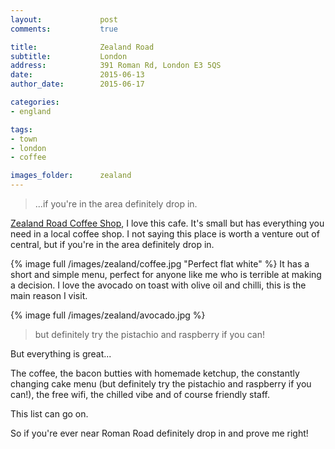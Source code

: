 ```yaml
---
layout:				post
comments: 			true

title:				Zealand Road
subtitle:			London
address:         	391 Roman Rd, London E3 5QS
date:				2015-06-13
author_date:		2015-06-17

categories:
- england

tags:			
- town
- london
- coffee

images_folder:		zealand
---
```


> ...if you're in the area definitely drop in.

[Zealand Road Coffee Shop](https://www.facebook.com/zealandroadcoffeeshop), I love this cafe. It's small but has everything you need in a local coffee shop. I not saying this place is worth a venture out of central, but if you're in the area definitely drop in.

{% image full /images/zealand/coffee.jpg "Perfect flat white" %}
It has a short and simple menu, perfect for anyone like me who is terrible at making a decision. I love the avocado on toast with olive oil and chilli, this is the main reason I visit.

{% image full /images/zealand/avocado.jpg  %}
> but definitely try the pistachio and raspberry if you can!

But everything is great...

The coffee, the bacon butties with homemade ketchup, the constantly changing cake menu (but definitely try the pistachio and raspberry if you can!), the free wifi, the chilled vibe and of course friendly staff.

This list can go on.

So if you're ever near Roman Road definitely drop in and prove me right!
